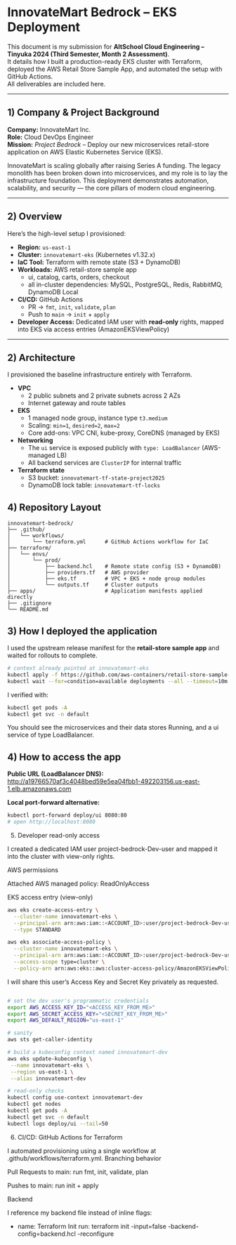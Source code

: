 # InnovateMart Bedrock – EKS Deployment

This document is my submission for **AltSchool Cloud Engineering – Tinyuka 2024 (Third Semester, Month 2 Assessment)**.  
It details how I built a production-ready EKS cluster with Terraform, deployed the AWS Retail Store Sample App, and automated the setup with GitHub Actions.  
All deliverables are included here.

---

## 1) Company & Project Background

**Company:** InnovateMart Inc.  
**Role:** Cloud DevOps Engineer  
**Mission:** *Project Bedrock* – Deploy our new microservices retail-store application on AWS Elastic Kubernetes Service (EKS).

InnovateMart is scaling globally after raising Series A funding. The legacy monolith has been broken down into microservices, and my role is to lay the infrastructure foundation. This deployment demonstrates automation, scalability, and security — the core pillars of modern cloud engineering.

---

## 2) Overview

Here’s the high-level setup I provisioned:

- **Region:** `us-east-1`
- **Cluster:** `innovatemart-eks` (Kubernetes v1.32.x)
- **IaC Tool:** Terraform with remote state (S3 + DynamoDB)
- **Workloads:** AWS retail-store sample app  
  - ui, catalog, carts, orders, checkout  
  - all in-cluster dependencies: MySQL, PostgreSQL, Redis, RabbitMQ, DynamoDB Local
- **CI/CD:** GitHub Actions
  - PR → `fmt`, `init`, `validate`, `plan`
  - Push to `main` → `init` + `apply`
- **Developer Access:** Dedicated IAM user with **read-only** rights, mapped into EKS via access entries (AmazonEKSViewPolicy)

---
## 2) Architecture

I provisioned the baseline infrastructure entirely with Terraform.

- **VPC**
  - 2 public subnets and 2 private subnets across 2 AZs
  - Internet gateway and route tables
- **EKS**
  - 1 managed node group, instance type `t3.medium`
  - Scaling: `min=1`, `desired=2`, `max=2`
  - Core add-ons: VPC CNI, kube-proxy, CoreDNS (managed by EKS)
- **Networking**
  - The `ui` service is exposed publicly with `type: LoadBalancer` (AWS-managed LB)
  - All backend services are `ClusterIP` for internal traffic
- **Terraform state**
  - S3 bucket: `innovatemart-tf-state-project2025`
  - DynamoDB lock table: `innovatemart-tf-locks`

 ## 4) Repository Layout

```text
innovatemart-bedrock/
├── .github/
│   └── workflows/
│       └── terraform.yml      # GitHub Actions workflow for IaC
├── terraform/
│   └── envs/
│       └── prod/
│           ├── backend.hcl    # Remote state config (S3 + DynamoDB)
│           ├── providers.tf   # AWS provider
│           ├── eks.tf         # VPC + EKS + node group modules
│           └── outputs.tf     # Cluster outputs
├── apps/                      # Application manifests applied directly
├── .gitignore
└── README.md
```

## 3) How I deployed the application

I used the upstream release manifest for the **retail-store sample app** and waited for rollouts to complete.

```bash
# context already pointed at innovatemart-eks
kubectl apply -f https://github.com/aws-containers/retail-store-sample-app/releases/latest/download/kubernetes.yaml
kubectl wait --for=condition=available deployments --all --timeout=10m
```

I verified with:

```bash
kubectl get pods -A
kubectl get svc -n default
```
You should see the microservices and their data stores Running, and a ui service of type LoadBalancer.

## 4) How to access the app

**Public URL (LoadBalancer DNS):**
http://a19766570af3c4048bed59e5ea04fbb1-492203156.us-east-1.elb.amazonaws.com

**Local port-forward alternative:**

```bash
kubectl port-forward deploy/ui 8080:80
# open http://localhost:8080
```

5) Developer read-only access

I created a dedicated IAM user project-bedrock-Dev-user and mapped it into the cluster with view-only rights.

AWS permissions

Attached AWS managed policy: ReadOnlyAccess

EKS access entry (view-only)

``` bash
aws eks create-access-entry \
  --cluster-name innovatemart-eks \
  --principal-arn arn:aws:iam::<ACCOUNT_ID>:user/project-bedrock-Dev-user \
  --type STANDARD

aws eks associate-access-policy \
  --cluster-name innovatemart-eks \
  --principal-arn arn:aws:iam::<ACCOUNT_ID>:user/project-bedrock-Dev-user \
  --access-scope type=cluster \
  --policy-arn arn:aws:eks::aws:cluster-access-policy/AmazonEKSViewPolicy
```
I will share this user’s Access Key and Secret Key privately as requested.

 ``` bash

# set the dev user's programmatic credentials
export AWS_ACCESS_KEY_ID="<ACCESS_KEY_FROM_ME>"
export AWS_SECRET_ACCESS_KEY="<SECRET_KEY_FROM_ME>"
export AWS_DEFAULT_REGION="us-east-1"

# sanity
aws sts get-caller-identity

# build a kubeconfig context named innovatemart-dev
aws eks update-kubeconfig \
  --name innovatemart-eks \
  --region us-east-1 \
  --alias innovatemart-dev

# read-only checks
kubectl config use-context innovatemart-dev
kubectl get nodes
kubectl get pods -A
kubectl get svc -n default
kubectl logs deploy/ui --tail=50
```

6) CI/CD: GitHub Actions for Terraform

I automated provisioning using a single workflow at .github/workflows/terraform.yml.
Branching behavior

Pull Requests to main: run fmt, init, validate, plan

Pushes to main: run init + apply

Backend

I reference my backend file instead of inline flags:

- name: Terraform Init
  run: terraform init -input=false -backend-config=backend.hcl -reconfigure

